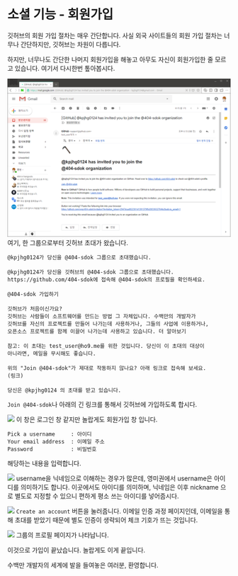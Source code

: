 소셜 기능 - 회원가입
====

깃허브의 회원 가입 절차는 매우 간단합니다. 사실 외국 사이트들의 회원 가입 절차는 너무나 간단하지만, 깃허브는 차원이 다릅니다.

하지만, 너무나도 간단한 나머지 회원가입을 해놓고 아무도 자신이 회원가입한 줄 모르고 있습니다. 여기서 다시한번 톺아봅시다.

![](./assets/social-register/1.png)
여기, 한 그룹으로부터 깃허브 초대가 왔습니다.

```
@kpjhg0124가 당신을 @404-sdok 그룹으로 초대했습니다.

@kpjhg0124가 당신을 깃허브의 @404-sdok 그룹으로 초대했습니다.
https://github.com/404-sdok에 접속해 @404-sdok의 프로필을 확인하세요.

@404-sdok 가입하기

깃허브가 처음이신가요?
깃허브는 사람들이 소프트웨어를 만드는 방법 그 자체입니다. 수백만의 개발자가
깃허브를 자신의 프로젝트를 만들어 나가는데 사용하거나, 그들의 사업에 이용하거나,
오픈소스 프로젝트를 함께 이끌어 나가는데 사용하고 있습니다. 더 알아보기

참고: 이 초대는 test_user@ho9.me를 위한 것입니다. 당신이 이 초대의 대상이
아니라면, 메일을 무시해도 좋습니다.

위의 "Join @404-sdok"가 제대로 작동하지 않나요? 아래 링크로 접속해 보세요.
(링크)

당신은 @kpjhg0124 의 초대를 받고 있습니다.
```

```Join @404-sdok```나 아래의 긴 링크를 통해서 깃허브에 가입하도록 합시다.

![](./assets/social-register/2.png)
이 창은 로그인 창 같지만 놀랍게도 회원가입 창 입니다.
```
Pick a username     : 아이디
Your email address  : 이메일 주소
Password            : 비밀번호
```
해당하는 내용을 입력합니다.

![](./assets/social-register/3.png)
username을 닉네임으로 이해하는 경우가 많은데, 영미권에서 username은 아이디를 의미하기도 합니다. 이곳에서도 아이디를 의미하며, 닉네임은 이후 nickname 으로 별도로 지정할 수 있으니 편하게 평소 쓰는 아이디를 넣어줍시다.

![](./assets/social-register/4.png)
```Create an account``` 버튼을 눌러줍니다. 이메일 인증 과정 페이지인데, 이메일을 통해 초대를 받았기 때문에 별도 인증이 생략되어 체크 기호가 뜨는 것입니다.

![](./assets/social-register/5.png)
그룹의 프로필 페이지가 나타납니다.

이것으로 가입이 끝났습니다. 놀랍게도 이게 끝입니다.

수백만 개발자의 세계에 발을 들여놓은 여러분, 환영합니다.